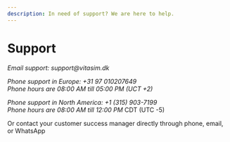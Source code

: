 ```yaml
---
description: In need of support? We are here to help.
---
```


# Support

_Email support: support@vitasim.dk_

_Phone support in Europe: +31 97 010207649_\
_Phone hours are 08:00 AM till 05:00 PM (UCT +2)_

_Phone support in North America: +1 (315) 903-7199_\
_Phone hours are 08:00 AM till 12:00 PM_ CDT (UTC -5)

Or contact your customer success manager directly through phone, email, or WhatsApp

